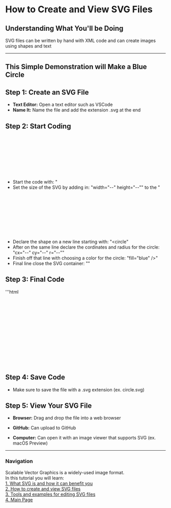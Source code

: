 # How to Create and View SVG Files     
     
## Understanding What You'll be Doing      
SVG files can be written by hand with XML code and can create images using shapes and text     
        
----      
## This Simple Demonstration will Make a Blue Circle       
        
## Step 1: Create an SVG File      
- **Text Editor:** Open a text editor such as VSCode       
- **Name It:** Name the file and add the extension .svg at the end       
       
## Step 2: Start Coding       
- Start the code with: "<svg>"       
- Set the size of the SVG by adding in: "width="--" height="--"" to the "<svg>" (Defaulted to pixel measurements initially)       
- Declare the shape on a new line starting with: "<circle"       
- After on the same line declare the cordinates and radius for the circle: "cx="--" cy="--" r="--""       
- Finish off that line with choosing a color for the circle: "fill="blue" />"       
- Final line close the SVG container: "</svg>"       
       
## Step 3: Final Code       
'''html       
<svg width="200" height="200">       
  <circle cx="100" cy="100" r="80" fill="blue" />       
</svg>       

## Step 4: Save Code       
- Make sure to save the file with a .svg extension (ex. circle.svg)       
       
## Step 5: View Your SVG File       
- **Browser:** Drag and drop the file into a web browser       
       
- **GitHub:** Can upload to GitHub       
       
- **Computer:** Can open it with an image viewer that supports SVG (ex. macOS Preview)       
       
       
----             
             
### Navigation      
Scalable Vector Graphics is a widely-used image format.      
In this tutorial you will learn:      
[1. What SVG is and how it can benefit you](1Benefits.md)      
[2. How to create and view SVG files](2Details.md)      
[3. Tools and examples for editing SVG files](3Examples.md)      
[4. Main Page](README.md)      
